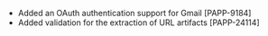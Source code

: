 * Added an OAuth authentication support for Gmail [PAPP-9184]
* Added validation for the extraction of URL artifacts [PAPP-24114]